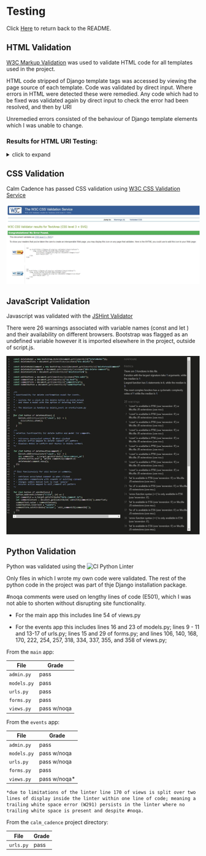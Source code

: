 # Testing

Click [Here](README.md) to return back to the README.

## HTML Validation

[W3C Markup Validation](https://validator.w3.org/) was used to validate HTML code for all templates used in the project.

HTML code stripped of Django template tags was accessed by viewing the page source of each template. Code was validated by direct input. Where errors in HTML were detected these were remedied. Any code which had to be fixed was validated again by direct input to check the error had been resolved, and then by URI

Unremedied errors consisted of the behaviour of Django template elements which I was unable to change.

### Results for HTML URI Testing:
<details><summary>click to expand</summary>

Home page:

<img src=https://github.com/Libbu/ci-capstone-project/blob/main/media/htmlhomepage.JPG>

Registration:

<img src=https://github.com/Libbu/ci-capstone-project/blob/main/media/htmlreg.JPG>

Login:

<img src=https://github.com/Libbu/ci-capstone-project/blob/main/media/htmllogin.JPG>

Event List:

<img src=https://github.com/Libbu/ci-capstone-project/blob/main/media/htmleventlist.JPG>

Event Detail:

Create Event/Update Event:

User Events: 

<img src=https://github.com/Libbu/ci-capstone-project/blob/main/media/htmluserevents.JPG>

Attending:

<img src=https://github.com/Libbu/ci-capstone-project/blob/main/media/htmluserattend.JPG>

Admin Approval Page:

<img src=https://github.com/Libbu/ci-capstone-project/blob/main/media/htmladminapp.JPG>

Update About Page:

Logout:

<img src=https://github.com/Libbu/ci-capstone-project/blob/main/media/htmllogout.JPG>

</details>

## CSS Validation

Calm Cadence has passed CSS validation using [W3C CSS Validation Service](https://jigsaw.w3.org/css-validator/)

![CSS validation](https://github.com/Libbu/ci-capstone-project/blob/main/media/cssvalid.JPG)

## JavaScript Validation

Javascript was validated with the [JSHint Validator](https://jshint.com)

There were 26 warnings associated with variable names (const and let ) and their availability on different browsers. Bootstrap was flagged as an undefined variable however it is imported elsewhere in the project, outside of script.js.

![JavaScript validation](https://github.com/Libbu/ci-capstone-project/blob/main/media/jsvalid.JPG)

## Python Validation

Python was validated using the ![CI Python Linter](https://pep8ci.herokuapp.com/)

Only files in which I wrote my own code were validated. The rest of the python code in the project was part of thje Django installation package.

 #noqa comments were used on lengthy lines of code (E501), which I was not able to shorten without disrupting site functionality.

- For the main app this includes line 54 of views.py

- For the events app this includes lines 16 and 23 of models.py; lines 9 - 11 and 13-17 of urls.py; lines 15 and 29 of forms.py; and lines 106, 140, 168, 170, 222, 254, 257, 318, 334, 337, 355, and 358 of views.py;

From the `main` app:

| File | Grade |
| ---- | ----- |
| `admin.py` | pass |
| `models.py` | pass |
| `urls.py` | pass |
| `forms.py` |pass |
| `views.py` | pass w/noqa |

From the `events` app:

| File | Grade |
| ---- | ----- |
| `admin.py` | pass |
| `models.py` | pass w/noqa |
| `urls.py` | pass w/noqa |
| `forms.py` |pass |
| `views.py` | pass w/noqa*|

    *due to limitations of the linter line 170 of views is split over two lines of display inside the linter within one line of code; meaning a trailing white space error (W291) persists in the linter where no trailing white space is present and despite #noqa.

From the `calm_cadence` project directory:

| File | Grade |
| -----| ------|
| `urls.py` | pass |